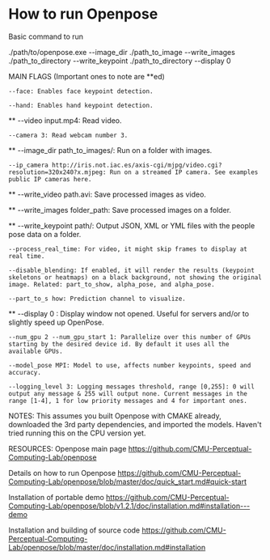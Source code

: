 # How to run Openpose

Basic command to run

./path/to/openpose.exe --image_dir ./path_to_image --write_images ./path_to_directory --write_keypoint ./path_to_directory --display 0

MAIN FLAGS (Important ones to note are **ed)

	--face: Enables face keypoint detection.
	
	--hand: Enables hand keypoint detection.
	
**	--video input.mp4: Read video.

	--camera 3: Read webcam number 3.
	
**	--image_dir path_to_images/: Run on a folder with images.

	--ip_camera http://iris.not.iac.es/axis-cgi/mjpg/video.cgi?resolution=320x240?x.mjpeg: Run on a streamed IP camera. See examples public IP cameras here.
	
**	--write_video path.avi: Save processed images as video.

**	--write_images folder_path: Save processed images on a folder.

**	--write_keypoint path/: Output JSON, XML or YML files with the people pose data on a folder.

	--process_real_time: For video, it might skip frames to display at real time.
	
	--disable_blending: If enabled, it will render the results (keypoint skeletons or heatmaps) on a black background, not showing the original image. Related: part_to_show, alpha_pose, and alpha_pose.	
	
	--part_to_s	how: Prediction channel to visualize.	
	
**	--display 0	: Display window not opened. Useful for servers and/or to slightly speed up OpenPose.

	--num_gpu 2 --num_gpu_start 1: Parallelize over this number of GPUs starting by the desired device id. By default it uses all the available GPUs.	
	
	--model_pose MPI: Model to use, affects number keypoints, speed and accuracy.
	
	--logging_level 3: Logging messages threshold, range [0,255]: 0 will output any message & 255 will output none. Current messages in the range [1-4], 1 for low priority messages and 4 for important ones.

NOTES:
This assumes you built Openpose with CMAKE already, downloaded the 3rd party dependencies, and imported the models. Haven't tried running this on the CPU version yet. 

RESOURCES:
Openpose main page
https://github.com/CMU-Perceptual-Computing-Lab/openpose

Details on how to run Openpose
https://github.com/CMU-Perceptual-Computing-Lab/openpose/blob/master/doc/quick_start.md#quick-start

Installation of portable demo
https://github.com/CMU-Perceptual-Computing-Lab/openpose/blob/v1.2.1/doc/installation.md#installation---demo

Installation and building of source code
https://github.com/CMU-Perceptual-Computing-Lab/openpose/blob/master/doc/installation.md#installation
